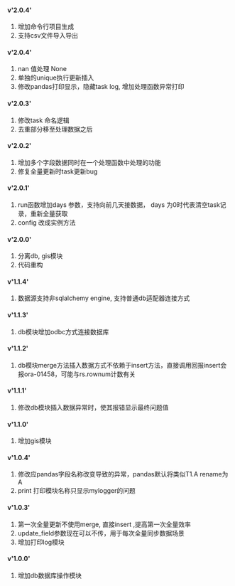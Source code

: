 #### v'2.0.4'
1. 增加命令行项目生成
2. 支持csv文件导入导出

#### v'2.0.4'
1. nan 值处理 None
2. 单独的unique执行更新插入
3. 修改pandas打印显示，隐藏task log, 增加处理函数异常打印

#### v'2.0.3'
1. 修改task 命名逻辑
2. 去重部分移至处理数据之后

#### v'2.0.2'
1. 增加多个字段数据同时在一个处理函数中处理的功能
2. 修复全量更新时task更新bug

#### v'2.0.1'
1. run函数增加days 参数，支持向前几天接数据， days 为0时代表清空task记录，重新全量获取
2. config 改成实例方法

#### v'2.0.0'
1. 分离db, gis模块
2. 代码重构

#### v'1.1.4'
1. 数据源支持非sqlalchemy engine, 支持普通db适配器连接方式

#### v'1.1.3'
1. db模块增加odbc方式连接数据库

#### v'1.1.2'
1. db模块merge方法插入数据方式不依赖于insert方法，直接调用回报insert会报ora-01458，可能与rs.rownum计数有关

#### v'1.1.1'
1. 修改db模块插入数据异常时，使其报错显示最终问题值

#### v'1.1.0'
1. 增加gis模块

#### v'1.0.4'
1. 修改应pandas字段名称改变导致的异常，pandas默认将类似T1.A rename为A
2. print 打印模块名称只显示mylogger的问题

#### v'1.0.3'
1. 第一次全量更新不使用merge, 直接insert ,提高第一次全量效率
2. update_field参数现在可以不传，用于每次全量同步数据场景
3. 增加打印log模块

#### v'1.0.0'
1. 增加db数据库操作模块
